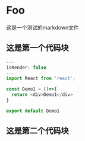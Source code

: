 # Foo

这是一个测试的markdown文件

## 这是第一个代码块

```ts
---
isRender: false
---
import React from 'react';

const Demo1 = ()=>{
  return <div>Demo1</div>
}

export default Demo1
```

## 这是第二个代码块

<code src="./FooCompo.tsx"/>